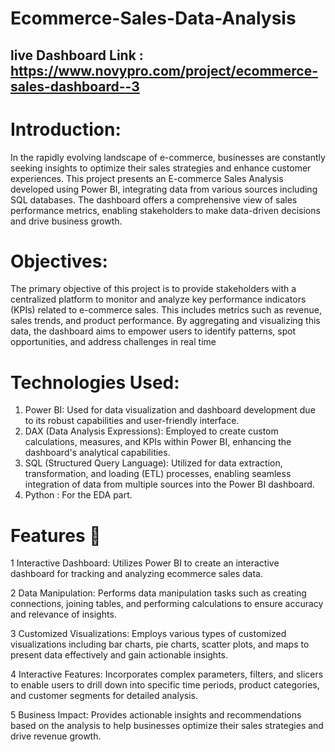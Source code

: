 # Ecommerce-Sales-Data-Analysis
## live Dashboard Link : https://www.novypro.com/project/ecommerce-sales-dashboard--3
# Introduction:
In the rapidly evolving landscape of e-commerce, businesses are constantly seeking insights to optimize their sales strategies and enhance customer experiences. This project presents an E-commerce Sales Analysis developed using Power BI, integrating data from various sources including SQL databases. The dashboard offers a comprehensive view of sales performance metrics, enabling stakeholders to make data-driven decisions and drive business growth.

# Objectives:
The primary objective of this project is to provide stakeholders with a centralized platform to monitor and analyze key performance indicators (KPIs) related to e-commerce sales. This includes metrics such as revenue, sales trends, and product performance. By aggregating and visualizing this data, the dashboard aims to empower users to identify patterns, spot opportunities, and address challenges in real time

# Technologies Used:
1. Power BI: Used for data visualization and dashboard development due to its robust capabilities and user-friendly interface.
2. DAX (Data Analysis Expressions): Employed to create custom calculations, measures, and KPIs within Power BI, enhancing the dashboard's analytical capabilities.
3. SQL (Structured Query Language): Utilized for data extraction, transformation, and loading (ETL) processes, enabling seamless integration of data from multiple sources into the Power BI dashboard.
4. Python : For the EDA part.

# Features 🚀
1 Interactive Dashboard: Utilizes Power BI to create an interactive dashboard for tracking and analyzing ecommerce sales data.

2 Data Manipulation: Performs data manipulation tasks such as creating connections, joining tables, and performing calculations to ensure accuracy and relevance of insights.

3 Customized Visualizations: Employs various types of customized visualizations including bar charts, pie charts, scatter plots, and maps to present data effectively and gain actionable insights.

4 Interactive Features: Incorporates complex parameters, filters, and slicers to enable users to drill down into specific time periods, product categories, and customer segments for detailed analysis.

5 Business Impact: Provides actionable insights and recommendations based on the analysis to help businesses optimize their sales strategies and drive revenue growth.

